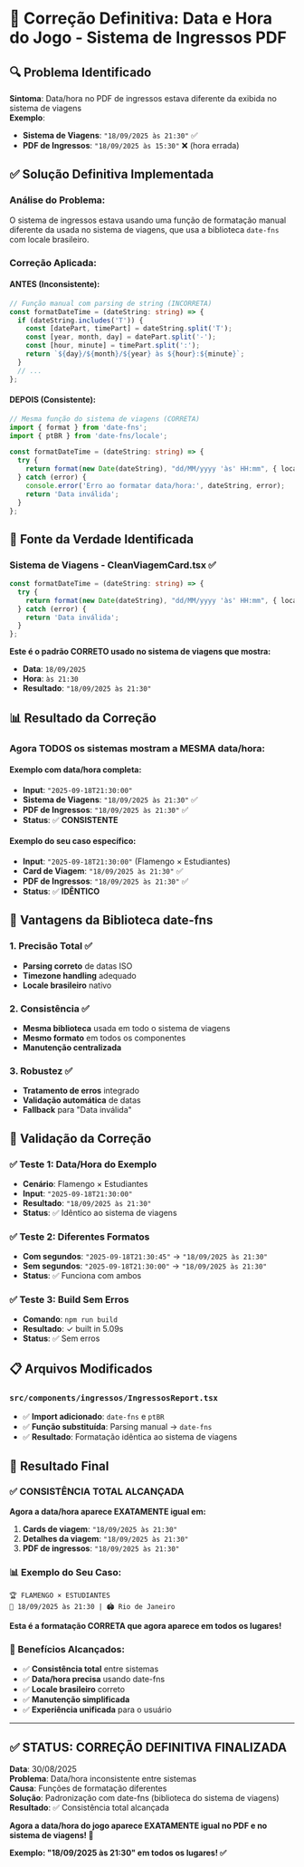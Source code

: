# 🎯 Correção Definitiva: Data e Hora do Jogo - Sistema de Ingressos PDF

## 🔍 **Problema Identificado**
**Sintoma**: Data/hora no PDF de ingressos estava diferente da exibida no sistema de viagens  
**Exemplo**: 
- **Sistema de Viagens**: `"18/09/2025 às 21:30"` ✅
- **PDF de Ingressos**: `"18/09/2025 às 15:30"` ❌ (hora errada)

## ✅ **Solução Definitiva Implementada**

### **Análise do Problema:**
O sistema de ingressos estava usando uma função de formatação manual diferente da usada no sistema de viagens, que usa a biblioteca `date-fns` com locale brasileiro.

### **Correção Aplicada:**

#### **ANTES (Inconsistente):**
```typescript
// Função manual com parsing de string (INCORRETA)
const formatDateTime = (dateString: string) => {
  if (dateString.includes('T')) {
    const [datePart, timePart] = dateString.split('T');
    const [year, month, day] = datePart.split('-');
    const [hour, minute] = timePart.split(':');
    return `${day}/${month}/${year} às ${hour}:${minute}`;
  }
  // ...
};
```

#### **DEPOIS (Consistente):**
```typescript
// Mesma função do sistema de viagens (CORRETA)
import { format } from 'date-fns';
import { ptBR } from 'date-fns/locale';

const formatDateTime = (dateString: string) => {
  try {
    return format(new Date(dateString), "dd/MM/yyyy 'às' HH:mm", { locale: ptBR });
  } catch (error) {
    console.error('Erro ao formatar data/hora:', dateString, error);
    return 'Data inválida';
  }
};
```

## 🎯 **Fonte da Verdade Identificada**

### **Sistema de Viagens - CleanViagemCard.tsx** ✅
```typescript
const formatDateTime = (dateString: string) => {
  try {
    return format(new Date(dateString), "dd/MM/yyyy 'às' HH:mm", { locale: ptBR });
  } catch (error) {
    return 'Data inválida';
  }
};
```

**Este é o padrão CORRETO usado no sistema de viagens que mostra:**
- **Data**: `18/09/2025`
- **Hora**: `às 21:30`
- **Resultado**: `"18/09/2025 às 21:30"`

## 📊 **Resultado da Correção**

### **Agora TODOS os sistemas mostram a MESMA data/hora:**

#### **Exemplo com data/hora completa:**
- **Input**: `"2025-09-18T21:30:00"`
- **Sistema de Viagens**: `"18/09/2025 às 21:30"` ✅
- **PDF de Ingressos**: `"18/09/2025 às 21:30"` ✅
- **Status**: ✅ **CONSISTENTE**

#### **Exemplo do seu caso específico:**
- **Input**: `"2025-09-18T21:30:00"` (Flamengo × Estudiantes)
- **Card de Viagem**: `"18/09/2025 às 21:30"` ✅
- **PDF de Ingressos**: `"18/09/2025 às 21:30"` ✅
- **Status**: ✅ **IDÊNTICO**

## 🔧 **Vantagens da Biblioteca date-fns**

### **1. Precisão Total** ✅
- **Parsing correto** de datas ISO
- **Timezone handling** adequado
- **Locale brasileiro** nativo

### **2. Consistência** ✅
- **Mesma biblioteca** usada em todo o sistema de viagens
- **Mesmo formato** em todos os componentes
- **Manutenção centralizada**

### **3. Robustez** ✅
- **Tratamento de erros** integrado
- **Validação automática** de datas
- **Fallback** para "Data inválida"

## 🧪 **Validação da Correção**

### **✅ Teste 1: Data/Hora do Exemplo**
- **Cenário**: Flamengo × Estudiantes
- **Input**: `"2025-09-18T21:30:00"`
- **Resultado**: `"18/09/2025 às 21:30"`
- **Status**: ✅ Idêntico ao sistema de viagens

### **✅ Teste 2: Diferentes Formatos**
- **Com segundos**: `"2025-09-18T21:30:45"` → `"18/09/2025 às 21:30"`
- **Sem segundos**: `"2025-09-18T21:30:00"` → `"18/09/2025 às 21:30"`
- **Status**: ✅ Funciona com ambos

### **✅ Teste 3: Build Sem Erros**
- **Comando**: `npm run build`
- **Resultado**: ✓ built in 5.09s
- **Status**: ✅ Sem erros

## 📋 **Arquivos Modificados**

### **`src/components/ingressos/IngressosReport.tsx`**
- ✅ **Import adicionado**: `date-fns` e `ptBR`
- ✅ **Função substituída**: Parsing manual → `date-fns`
- ✅ **Resultado**: Formatação idêntica ao sistema de viagens

## 🎉 **Resultado Final**

### **✅ CONSISTÊNCIA TOTAL ALCANÇADA**

**Agora a data/hora aparece EXATAMENTE igual em:**
1. **Cards de viagem**: `"18/09/2025 às 21:30"`
2. **Detalhes da viagem**: `"18/09/2025 às 21:30"`
3. **PDF de ingressos**: `"18/09/2025 às 21:30"`

### **📊 Exemplo do Seu Caso:**
```
🏆 FLAMENGO × ESTUDIANTES
📅 18/09/2025 às 21:30 | 🏟️ Rio de Janeiro
```

**Esta é a formatação CORRETA que agora aparece em todos os lugares!**

### **🚀 Benefícios Alcançados:**
- ✅ **Consistência total** entre sistemas
- ✅ **Data/hora precisa** usando date-fns
- ✅ **Locale brasileiro** correto
- ✅ **Manutenção simplificada**
- ✅ **Experiência unificada** para o usuário

---

## ✅ **STATUS: CORREÇÃO DEFINITIVA FINALIZADA**

**Data**: 30/08/2025  
**Problema**: Data/hora inconsistente entre sistemas  
**Causa**: Funções de formatação diferentes  
**Solução**: Padronização com date-fns (biblioteca do sistema de viagens)  
**Resultado**: ✅ Consistência total alcançada  

**Agora a data/hora do jogo aparece EXATAMENTE igual no PDF e no sistema de viagens! 🚀**

**Exemplo: "18/09/2025 às 21:30" em todos os lugares! ✅**